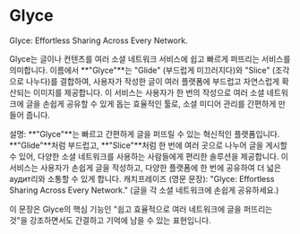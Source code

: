 # Glyce
Glyce: Effortless Sharing Across Every Network.

Glyce는 글이나 컨텐츠를 여러 소셜 네트워크 서비스에 쉽고 빠르게 퍼뜨리는 서비스를 의미합니다. 이름에서 **"Glyce"**는 "Glide" (부드럽게 미끄러지다)와 "Slice" (조각으로 나누다)를 결합하여, 사용자가 작성한 글이 여러 플랫폼에 부드럽고 자연스럽게 확산되는 이미지를 제공합니다. 이 서비스는 사용자가 한 번의 작성으로 여러 소셜 네트워크에 글을 손쉽게 공유할 수 있게 돕는 효율적인 툴로, 소셜 미디어 관리를 간편하게 만들어 줍니다.

설명:
**"Glyce"**는 빠르고 간편하게 글을 퍼뜨릴 수 있는 혁신적인 플랫폼입니다.
**"Glide"**처럼 부드럽고, **"Slice"**처럼 한 번에 여러 곳으로 나누어 글을 게시할 수 있어, 다양한 소셜 네트워크를 사용하는 사람들에게 편리한 솔루션을 제공합니다.
이 서비스는 사용자가 손쉽게 글을 작성하고, 다양한 플랫폼에 한 번에 공유하여 더 넓은 аудит리와 소통할 수 있게 합니다.
캐치프레이즈 (영문 문장):
"Glyce: Effortless Sharing Across Every Network."
(글을 각 소셜 네트워크에 손쉽게 공유하세요.)

이 문장은 Glyce의 핵심 기능인 "쉽고 효율적으로 여러 네트워크에 글을 퍼뜨리는 것"을 강조하면서도 간결하고 기억에 남을 수 있는 표현입니다.
